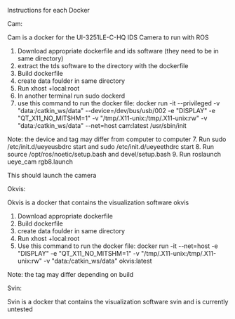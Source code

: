 Instructions for each Docker

Cam:

Cam is a docker for the UI-3251LE-C-HQ IDS Camera to run with ROS

1. Download appropriate dockerfile and ids software (they need to be in same directory)
2. extract the tds software to the directory with the dockerfile
3. Build dockerfile
4. create data foulder in same directory
5. Run xhost +local:root
4. In another terminal run sudo dockerd
6. use this command to run the docker file: docker run -it --privileged -v "data:/catkin_ws/data" --device=/dev/bus/usb/002 -e "DISPLAY" -e "QT_X11_NO_MITSHM=1" -v "/tmp/.X11-unix:/tmp/.X11-unix:rw" -v "data:/catkin_ws/data" --net=host cam:latest /usr/sbin/init

Note: the device and tag may differ from computer to computer
7. Run sudo /etc/init.d/ueyeusbdrc start and sudo /etc/init.d/ueyeethdrc start
8. Run source /opt/ros/noetic/setup.bash and devel/setup.bash
9. Run roslaunch ueye_cam rgb8.launch

This should launch the camera 


Okvis:

Okvis is a docker that contains the visualization software okvis

1. Download appropriate dockerfile
2. Build dockerfile
3. create data foulder in same directory
4. Run xhost +local:root
5. Use this command to run the docker file: docker run -it --net=host -e "DISPLAY" -e "QT_X11_NO_MITSHM=1" -v "/tmp/.X11-unix:/tmp/.X11-unix:rw" -v "data:/catkin_ws/data" okvis:latest

Note: the tag may differ depending on build

Svin:

Svin is a docker that contains the visualization software svin and is currently untested
